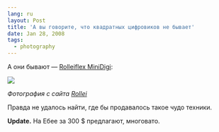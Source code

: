 ```yaml
---
lang: ru
layout: Post
title: 'А вы говорите, что квадратных цифровиков не бывает'
date: Jan 28, 2008
tags:
  - photography
---
```


А они бывают — [Rolleiflex MiniDigi](http://www.rollei.jp/e/pd/MiniD.html):

![](http://wow.sapegin.me/2c01230R3s0M/rolleiflex-minidigi.jpg)

*Фотография с сайта [Rollei](http://www.rollei.jp/e/index.html)*

Правда не удалось найти, где бы продавалось такое чудо техники.

**Update.** На Ебее за 300 $ предлагают, многовато.
